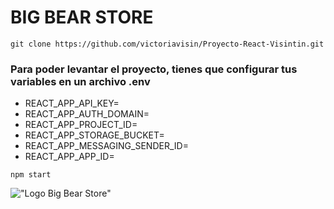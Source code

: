 # BIG BEAR STORE 

```
git clone https://github.com/victoriavisin/Proyecto-React-Visintin.git
```

### Para poder levantar el proyecto, tienes que configurar tus variables en un archivo .env
 - REACT_APP_API_KEY=
 - REACT_APP_AUTH_DOMAIN=
 - REACT_APP_PROJECT_ID=
 - REACT_APP_STORAGE_BUCKET=
 - REACT_APP_MESSAGING_SENDER_ID=
 - REACT_APP_APP_ID=



`npm start`

!["Logo Big Bear Store"](https://res.cloudinary.com/dyxviqtpy/image/upload/v1678369623/big_bear-removebg-preview_eeobib.png)